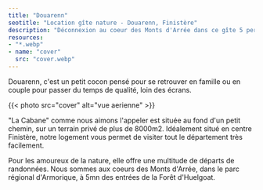 ```yaml
---
title: "Douarenn"
seotitle: "Location gîte nature - Douarenn, Finistère"
description: "Déconnexion au coeur des Monts d'Arrée dans ce gîte 5 personnes"
resources:
- "*.webp"
- name: "cover"
  src: "cover.webp"
---
```


Douarenn, c'est un petit cocon pensé pour se retrouver en famille ou en couple pour passer du temps de qualité, loin des écrans.

{{< photo src="cover" alt="vue aerienne" >}}

"La Cabane" comme nous aimons l'appeler est située au fond d'un petit chemin, sur un terrain privé de plus de 8000m2. Idéalement situé en centre Finistère, notre logement vous permet de visiter tout le département très facilement.  

Pour les amoureux de la nature, elle offre une multitude de départs de randonnées. Nous sommes aux coeurs des Monts d'Arrée, dans le parc régional d'Armorique, à 5mn des entrées de la Forêt d'Huelgoat.

